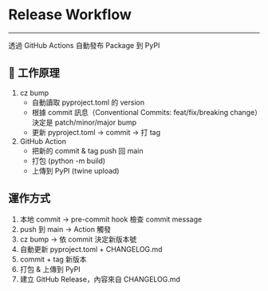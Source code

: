 # Release Workflow

---

透過 GitHub Actions 自動發布 Package 到 PyPI

## 🚀 工作原理

1. cz bump
    - 自動讀取 pyproject.toml 的 version
    - 根據 commit 訊息（Conventional Commits: feat/fix/breaking change）決定是 patch/minor/major bump
    - 更新 pyproject.toml → commit → 打 tag
2. GitHub Action
   - 把新的 commit & tag push 回 main
   - 打包 (python -m build)
   - 上傳到 PyPI (twine upload)

## 運作方式

1. 本地 commit → pre-commit hook 檢查 commit message
2. push 到 main → Action 觸發
3. cz bump → 依 commit 決定新版本號
4. 自動更新 pyproject.toml + CHANGELOG.md
5. commit + tag 新版本
6. 打包 & 上傳到 PyPI
7. 建立 GitHub Release，內容來自 CHANGELOG.md